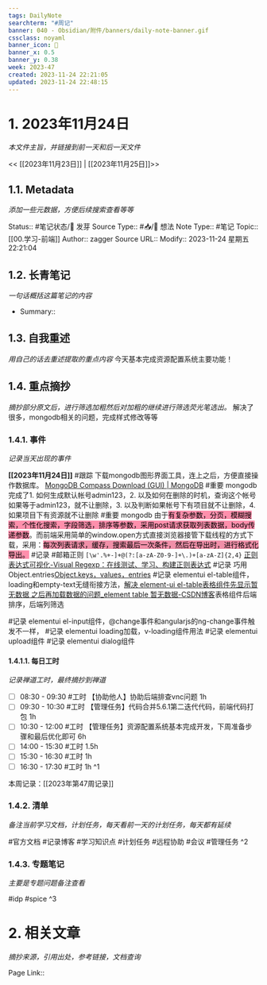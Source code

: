 ```yaml
---
tags: DailyNote
searchterm: "#周记"
banner: 040 - Obsidian/附件/banners/daily-note-banner.gif
cssclass: noyaml
banner_icon: 💌
banner_x: 0.5
banner_y: 0.38
week: 2023-47
created: 2023-11-24 22:21:05
updated: 2023-11-24 22:48:15
---
```


# 1. 2023年11月24日

_本文件主旨，并链接到前一天和后一天文件_

<< [[2023年11月23日]] | [[2023年11月25日]]>>

## 1.1. Metadata

_添加一些元数据，方便后续搜索查看等等_

Status:: #笔记状态/🌱 发芽
Source Type:: #📥/💭 想法 
Note Type:: #笔记
Topic:: [[00.学习-前端]]
Author:: zagger
Source URL::
Modify:: 2023-11-24 星期五 22:21:04

## 1.2. 长青笔记

_一句话概括这篇笔记的内容_

- Summary::

## 1.3. 自我重述

_用自己的话去重述提取的重点内容_
今天基本完成资源配置系统主要功能！
## 1.4. 重点摘抄

_摘抄部分原文后，进行筛选加粗然后对加粗的继续进行筛选荧光笔选出。_
解决了很多，mongodb相关的问题，完成样式修改等等
### 1.4.1. 事件

_记录当天出现的事件_

**[[2023年11月24日]]** 
#跟踪 下载mongodb图形界面工具，连上之后，方便直接操作数据库。 [MongoDB Compass Download (GUI) | MongoDB](https://www.mongodb.com/try/download/compass )
#重要 mongodb 完成了1. 如何生成默认帐号admin123，2. 以及如何在删除的时机，查询这个帐号如果等于admin123，就不让删除，3. 以及判断如果帐号下有项目就不让删除，4. 如果项目下有资源就不让删除
#重要 mongodb 由于<mark style="background: #FF5582A6;">有复杂参数，分页，模糊搜索，个性化搜索，字段筛选，排序等参数，采用post请求获取列表数据，body传递参数</mark>。而前端采用简单的window.open方式直接浏览器接管下载线程的方式下载，采用：<mark style="background: #FF5582A6;"><span style="background:rgba(140, 140, 140, 0.12)">每次列表请求，缓存，搜索最后一次条件，然后在导出时，进行格式化导出</span>。</mark>
#记录 #邮箱正则 `[\w'.%+-]+@(?:[a-zA-Z0-9-]+\.)+[a-zA-Z]{2,4} ` [正则表达式可视化-Visual Regexp：在线测试、学习、构建正则表达式](https://wangwl.net/static/projects/visualRegex#prefix=Y&source=Yemail )
#记录 巧用Object.entries[Object.keys，values，entries](https://zh.javascript.info/keys-values-entries )
#记录  elementui el-table组件，loading和empty-text无缝衔接方法，[解决 element-ui el-table表格组件先显示暂无数据 之后再加载数据的问题\_element table 暂无数据-CSDN博客](https://blog.csdn.net/weixin_42220130/article/details/134116254 )表格组件后端排序，后端列筛选

#记录  elementui el-input组件，@change事件和angularjs的ng-change事件触发不一样，
#记录  elementui loading加载，v-loading组件用法
#记录  elementui upload组件
#记录  elementui dialog组件

#### 1.4.1.1. 每日工时

_记录禅道工时，最终摘抄到禅道_

- [ ] 08:30 - 09:30 #工时  【协助他人】协助后端排查vnc问题  1h
- [ ] 09:30 - 10:30 #工时 【管理任务】代码合并5.6.1第二迭代代码，前端代码打包  1h
- [ ] 10:30 - 12:00 #工时  【管理任务】资源配置系统基本完成开发，下周准备步骤和最后优化即可  6h
- [ ] 14:00 - 15:30 #工时  1.5h
- [ ] 15:30 - 16:30 #工时  1h
- [ ] 16:30 - 17:30 #工时  1h
^1

本周记录：[[2023年第47周记录]]

### 1.4.2. 清单

_备注当前学习文档，计划任务，每天看前一天的计划任务，每天都有延续_

#官方文档 
#记录博客
#学习知识点
#计划任务
#远程协助
#会议 
#管理任务
^2

### 1.4.3. 专题笔记

_主要是专题问题备注查看_

#idp
#spice
^3

# 2. 相关文章

_摘抄来源，引用出处，参考链接，文档查询_

Page Link::

